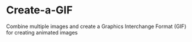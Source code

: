 # Create-a-GIF
Combine multiple images and create a Graphics Interchange Format (GIF)  for creating animated images
